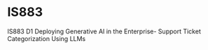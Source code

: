 # IS883
IS883 D1 Deploying Generative AI in the Enterprise- Support Ticket Categorization Using LLMs
